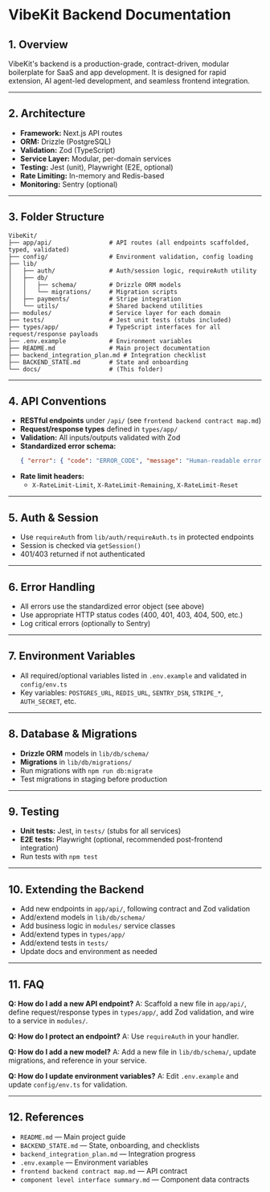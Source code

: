 # VibeKit Backend Documentation

## 1. Overview
VibeKit's backend is a production-grade, contract-driven, modular boilerplate for SaaS and app development. It is designed for rapid extension, AI agent-led development, and seamless frontend integration.

---

## 2. Architecture
- **Framework:** Next.js API routes
- **ORM:** Drizzle (PostgreSQL)
- **Validation:** Zod (TypeScript)
- **Service Layer:** Modular, per-domain services
- **Testing:** Jest (unit), Playwright (E2E, optional)
- **Rate Limiting:** In-memory and Redis-based
- **Monitoring:** Sentry (optional)

---

## 3. Folder Structure
```
VibeKit/
├── app/api/                # API routes (all endpoints scaffolded, typed, validated)
├── config/                 # Environment validation, config loading
├── lib/
│   ├── auth/               # Auth/session logic, requireAuth utility
│   ├── db/
│   │   ├── schema/         # Drizzle ORM models
│   │   └── migrations/     # Migration scripts
│   ├── payments/           # Stripe integration
│   └── utils/              # Shared backend utilities
├── modules/                # Service layer for each domain
├── tests/                  # Jest unit tests (stubs included)
├── types/app/              # TypeScript interfaces for all request/response payloads
├── .env.example            # Environment variables
├── README.md               # Main project documentation
├── backend_integration_plan.md # Integration checklist
├── BACKEND_STATE.md        # State and onboarding
└── docs/                   # (This folder)
```

---

## 4. API Conventions
- **RESTful endpoints** under `/api/` (see `frontend backend contract map.md`)
- **Request/response types** defined in `types/app/`
- **Validation:** All inputs/outputs validated with Zod
- **Standardized error schema:**
  ```json
  { "error": { "code": "ERROR_CODE", "message": "Human-readable error message." } }
  ```
- **Rate limit headers:**
  - `X-RateLimit-Limit`, `X-RateLimit-Remaining`, `X-RateLimit-Reset`

---

## 5. Auth & Session
- Use `requireAuth` from `lib/auth/requireAuth.ts` in protected endpoints
- Session is checked via `getSession()`
- 401/403 returned if not authenticated

---

## 6. Error Handling
- All errors use the standardized error object (see above)
- Use appropriate HTTP status codes (400, 401, 403, 404, 500, etc.)
- Log critical errors (optionally to Sentry)

---

## 7. Environment Variables
- All required/optional variables listed in `.env.example` and validated in `config/env.ts`
- Key variables: `POSTGRES_URL`, `REDIS_URL`, `SENTRY_DSN`, `STRIPE_*`, `AUTH_SECRET`, etc.

---

## 8. Database & Migrations
- **Drizzle ORM** models in `lib/db/schema/`
- **Migrations** in `lib/db/migrations/`
- Run migrations with `npm run db:migrate`
- Test migrations in staging before production

---

## 9. Testing
- **Unit tests:** Jest, in `tests/` (stubs for all services)
- **E2E tests:** Playwright (optional, recommended post-frontend integration)
- Run tests with `npm test`

---

## 10. Extending the Backend
- Add new endpoints in `app/api/`, following contract and Zod validation
- Add/extend models in `lib/db/schema/`
- Add business logic in `modules/` service classes
- Add/extend types in `types/app/`
- Add/extend tests in `tests/`
- Update docs and environment as needed

---

## 11. FAQ
**Q: How do I add a new API endpoint?**
A: Scaffold a new file in `app/api/`, define request/response types in `types/app/`, add Zod validation, and wire to a service in `modules/`.

**Q: How do I protect an endpoint?**
A: Use `requireAuth` in your handler.

**Q: How do I add a new model?**
A: Add a new file in `lib/db/schema/`, update migrations, and reference in your service.

**Q: How do I update environment variables?**
A: Edit `.env.example` and update `config/env.ts` for validation.

---

## 12. References
- `README.md` — Main project guide
- `BACKEND_STATE.md` — State, onboarding, and checklists
- `backend_integration_plan.md` — Integration progress
- `.env.example` — Environment variables
- `frontend backend contract map.md` — API contract
- `component level interface summary.md` — Component data contracts 